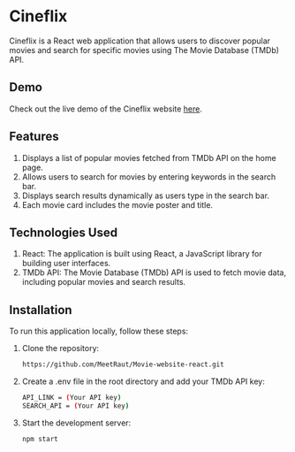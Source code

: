 # Cineflix
 Cineflix is a React web application that allows users to discover popular movies and search for specific movies using The Movie Database (TMDb) API.
 
## Demo
Check out the live demo of the Cineflix website [here](https://meetraut.github.io/Movie-website-react/).

## Features
1. Displays a list of popular movies fetched from TMDb API on the home page.
2. Allows users to search for movies by entering keywords in the search bar.
3. Displays search results dynamically as users type in the search bar.
4. Each movie card includes the movie poster and title.
   
## Technologies Used
1. React: The application is built using React, a JavaScript library for building user interfaces.
2. TMDb API: The Movie Database (TMDb) API is used to fetch movie data, including popular movies and search results.


## Installation
To run this application locally, follow these steps:
1. Clone the repository:
   ```bash
   https://github.com/MeetRaut/Movie-website-react.git
   ```
2. Create a .env file in the root directory and add your TMDb API key:
   ```bash
   API_LINK = (Your API key)
   SEARCH_API = (Your API key)
   ```
3. Start the development server:
   ```bash
   npm start
   ```
